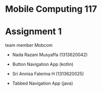# Mobile Computing 117
# Assignment 1

team member Mobcom

- Nada Razani Musyaffa  (1313620042) 
- Button Navigation App (kotlin)

- Sri Annisa Falerina H (1313620025)
- Tabbed Navigation App (java)
